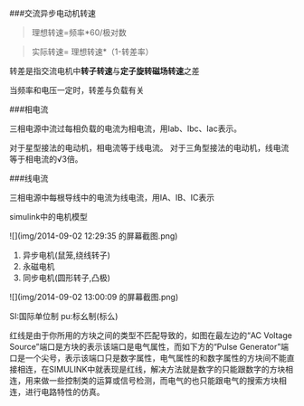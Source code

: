###交流异步电动机转速

>理想转速=频率*60/极对数

>实际转速= 理想转速*（1-转差率）

转差是指交流电机中**转子转速**与**定子旋转磁场转速**之差

当频率和电压一定时，转差与负载有关

###相电流

三相电源中流过每相负载的电流为相电流，用Iab、Ibc、Iac表示。

对于星型接法的电动机，相电流等于线电流。
对于三角型接法的电动机，线电流等于相电流的√3倍。

###线电流

三相电源中每根导线中的电流为线电流，用IA、IB、IC表示

simulink中的电机模型

![](img/2014-09-02 12:29:35 的屏幕截图.png)

1. 异步电机(鼠笼,绕线转子)
2. 永磁电机
3. 同步电机(圆形转子,凸极)




![](img/2014-09-02 13:00:09 的屏幕截图.png)

SI:国际单位制
pu:标幺制(标么)

红线是由于你所用的方块之间的类型不匹配导致的，如图在最左边的“AC Voltage Source”端口是方块的表示该端口是电气属性，而如下方的“Pulse Generator”端口是一个尖号，表示该端口只是数字属性，电气属性的和数字属性的方块间不能直接相连，在SIMULINK中就表现是红线，解决方法就是数字的只能跟数字的方块相连，用来做一些控制类的运算或信号检测，而电气的也只能跟电气的搜索方块相连，进行电路特性的仿真。